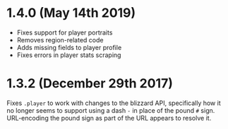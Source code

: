 # 1.4.0 (May 14th 2019)

- Fixes support for player portraits
- Removes region-related code
- Adds missing fields to player profile
- Fixes errors in player stats scraping

# 1.3.2 (December 29th 2017)

Fixes `.player` to work with changes to the blizzard API, specifically how it no longer
seems to support using a dash `-` in place of the pound `#` sign. URL-encoding the pound
sign as part of the URL appears to resolve it.
